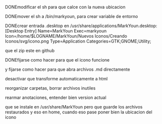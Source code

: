 DONEmodificar el sh para que calce con la nueva ubicacion

DONEmover el sh a /bin/markyoun, para crear variable de entorno

DONEcrear entrada .desktop en /usr/share/applications/MarkYoun.desktop:
[Desktop Entry]
Name=MarkYoun
Exec=markyoun
Icon=/home/$LOGNAME/MarkYoun/Nuevos Iconos/Creando Iconos/svg/icono.png
Type=Application
Categories=GTK;GNOME;Utility;

que el zip este en github

DONEfijarse como hacer para que el icono funcione

y fijarse como hacer para que abra archivos .md directamente

desactivar que transforme automaticamente a html

reorganizar carpetas, borrar archivos inutiles

rearmar anotaciones, entender bien version actual

que se instale en /usr/share/MarkYoun pero que guarde los archivos restaurados y eso en home, cuando eso pase poner bien la ubicacion del icono